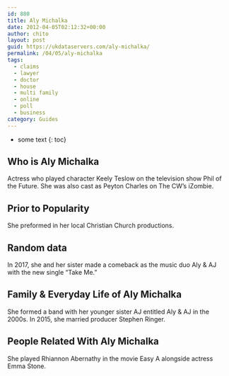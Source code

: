 ```yaml
---
id: 880
title: Aly Michalka
date: 2012-04-05T02:12:32+00:00
author: chito
layout: post
guid: https://ukdataservers.com/aly-michalka/
permalink: /04/05/aly-michalka
tags:
  - claims
  - lawyer
  - doctor
  - house
  - multi family
  - online
  - poll
  - business
category: Guides
---
```


* some text
{: toc}


## Who is  Aly Michalka
                  
                  
                  
Actress who played character Keely Teslow on the television show Phil of the Future. She was also cast as Peyton Charles on The CW&#8217;s iZombie. 
                  
                
                
                
## Prior to Popularity 
                  
                  
                  
She preformed in her local Christian Church productions.
                  
                
                
                
## Random data 
                  
                  
                  
In 2017, she and her sister made a comeback as the music duo Aly & AJ with the new single &#8220;Take Me.&#8221;
                  
                
                
                
## Family & Everyday Life of Aly Michalka
                  
                  
                  
She formed a band with her younger sister AJ entitled Aly & AJ in the 2000s. In 2015, she married producer Stephen Ringer. 
                  
                
                
                
## People Related With  Aly Michalka
                  
                  
                  
She played Rhiannon Abernathy in the movie Easy A alongside actress Emma Stone.
                  
                
              
            
          
          
          
    
    
  
